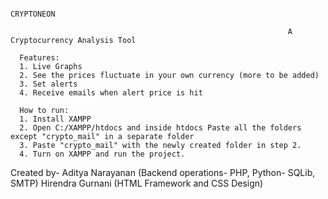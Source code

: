                                                                             CRYPTONEON
                                                                            
                                                                  A Cryptocurrency Analysis Tool
                                                                  
      Features: 
      1. Live Graphs
      2. See the prices fluctuate in your own currency (more to be added)
      3. Set alerts
      4. Receive emails when alert price is hit
      
      How to run:
      1. Install XAMPP
      2. Open C:/XAMPP/htdocs and inside htdocs Paste all the folders except "crypto_mail" in a separate folder
      3. Paste "crypto_mail" with the newly created folder in step 2.
      4. Turn on XAMPP and run the project.



 Created by- Aditya Narayanan (Backend operations- PHP, Python- SQLib, SMTP)
             Hirendra Gurnani (HTML Framework and CSS Design)

